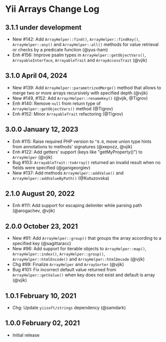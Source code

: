# Yii Arrays Change Log

## 3.1.1 under development

- New #142: Add `ArrayHelper::find()`, `ArrayHelper::findKey()`, `ArrayHelper::any()` and `ArrayHelper::all()` methods for value retrieval or checks by a predicate function (@yus-ham)
- Enh #156: Improve psalm types in `ArrayHelper::getObjectVars()`, `ArrayableInterface`, `ArrayableTrait` and 
  `ArrayAccessTrait` (@vjik)

## 3.1.0 April 04, 2024

- New #139: Add `ArrayHelper::parametrizedMerge()` method that allows to merge two or more arrays recursively with
  specified depth (@vjik)
- New #149, #152: Add `ArrayrHelper::renameKey()` (@vjik, @Tigrov)
- Enh #140: Remove `null` from return type of `ArrayHelper::getObjectVars()` method (@Tigrov)
- Enh #152: Minor `ArrayableTrait` refactoring (@Tigrov)

## 3.0.0 January 12, 2023

- Enh #115: Raise required PHP version to `^8.0`, move union type hints from annotations
  to methods' signatures (@xepozz, @vjik)
- Enh #122: Add getters' support (keys like "getMyProperty()") to `ArrayHelper` (@vjik)
- Bug #103: `ArrayableTrait::toArray()` returned an invalid result when no fields were specified (@ganigeorgiev)
- New #137: Add methods `ArrayHelper::addValue()` and `ArrayHelper::addValueByPath()` (@Kutuzovska)

## 2.1.0 August 20, 2022

- Enh #111: Add support for escaping delimiter while parsing path (@arogachev, @vjik)

## 2.0.0 October 23, 2021

- New #91: Add `ArrayHelper::group()` that groups the array according to a specified key (@sagittaracc)
- New #96: Add support for iterable objects to `ArrayHelper::map()`, `ArrayHelper::index()`, `ArrayHelper::group()`,
  `ArrayHelper::htmlEncode()` and `ArrayHelper::htmlDecode` (@vjik)
- Chg #99: Finalize `ArrayHelper` and `ArraySorter` (@vjik)
- Bug #101: Fix incorrect default value returned from `ArrayHelper::getValue()` when key does not exist and
  default is array (@vjik)

## 1.0.1 February 10, 2021

- Chg: Update `yiisoft/strings` dependency (@samdark)

## 1.0.0 February 02, 2021

- Initial release
